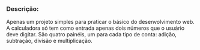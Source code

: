 ### Descrição:

Apenas um projeto simples para praticar o básico do desenvolvimento web. A calculadora só tem como entrada apenas dois números que o usuário deve digitar. São quatro painéis, um para cada tipo de conta: adição, subtração, divisão e multiplicação. 